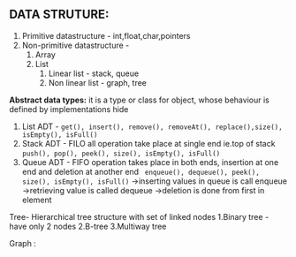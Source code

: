 ## DATA STRUTURE:
1. Primitive datastructure - int,float,char,pointers
2. Non-primitive datastructure - 
	1. Array
	2. List
		1. Linear list - stack, queue
		2. Non linear list - graph, tree


**Abstract data types:** it is a type or class for object, whose behaviour is defined by implementations hide
1. List ADT -  ``` get(), insert(), remove(), removeAt(), replace(),size(), isEmpty(), isFull() ```
2. Stack ADT - FILO all operation take place at single end ie.top of stack 
		```push(), pop(), peek(), size(), isEmpty(), isFull()```
3. Queue ADT - FIFO operation takes place in both ends, insertion at one end and deletion at another end
		``` enqueue(), dequeue(), peek(), size(), isEmpty(), isFull()```
		->inserting values in queue is call enqueue
		->retrieving value is called dequeue
		->deletion is done from first in element
	
Tree- 	Hierarchical tree structure with set of linked nodes
	1.Binary tree - have only 2 nodes
	2.B-tree
	3.Multiway tree

Graph : 

